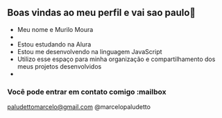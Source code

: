 ## Boas vindas ao meu perfil e vai sao paulo💙

- Meu nome e Murilo Moura
- 
- Estou estudando na Alura
- Estou me desenvolvendo na linguagem JavaScript
- Utilizo esse espaço para minha organização e compartilhamento dos meus projetos desenvolvidos
- 
### Você pode entrar em contato comigo :mailbox

paludettomarcelo@gmail.com
@marcelopaludetto
